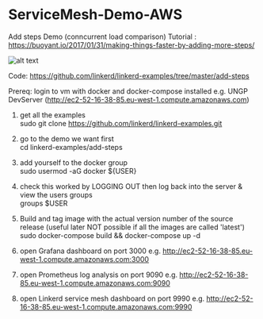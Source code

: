 # ServiceMesh-Demo-AWS

Add steps Demo (conncurrent load comparison)
Tutorial : https://buoyant.io/2017/01/31/making-things-faster-by-adding-more-steps/ 
 
![alt text](https://github.com/linkerd/linkerd-examples/blob/master/add-steps/add-steps.png "Overview of demo architecture")

Code: https://github.com/linkerd/linkerd-examples/tree/master/add-steps

Prereq: login to vm with docker and docker-compose installed 
e.g. UNGP DevServer (http://ec2-52-16-38-85.eu-west-1.compute.amazonaws.com)

1. get all the examples  
sudo git clone https://github.com/linkerd/linkerd-examples.git

2. go to the demo we want first  
cd linkerd-examples/add-steps

3. add yourself to the docker group  
sudo usermod -aG docker ${USER}

4. check this worked by LOGGING OUT then log back into the server & view the users groups  
groups $USER

5. Build and tag image with the actual version number of the source release (useful later NOT possible if all the images are called 'latest')  
sudo docker-compose build && docker-compose up -d

6. open Grafana dashboard on port 3000 e.g.  http://ec2-52-16-38-85.eu-west-1.compute.amazonaws.com:3000

7. open Prometheus log analysis on port 9090 e.g.   http://ec2-52-16-38-85.eu-west-1.compute.amazonaws.com:9090

8. open Linkerd service mesh dashboard on port 9990 e.g.  http://ec2-52-16-38-85.eu-west-1.compute.amazonaws.com:9990


